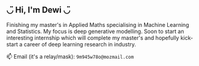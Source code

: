 ## ◡̈ Hi, I'm Dewi ◡̈

Finishing my master's in Applied Maths specialising in Machine Learning and Statistics. My focus is deep generative modelling. Soon to start an interesting internship which will complete my master's and hopefully kick-start a career of deep learning research in industry.

📫 Email (it's a relay/mask): `9m945w78o@mozmail.com`
